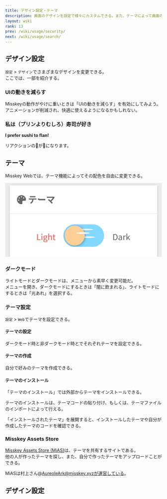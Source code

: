 ```yaml
---
title: デザイン設定・テーマ
description: 画面のデザインを設定で様々にカスタムできる。また、テーマによって画面の配色を変えられる。テーマは共有できる。
layout: wiki
rank: 13
prev: /wiki/usage/security/
next: /wiki/usage/search/
---
```

## デザイン設定
`設定` > `デザイン`でさまざまなデザインを変更できる。  
ここでは、一部を紹介する。

### UIの動きを減らす
Misskeyの動作がやけに重いときは「UIの動きを減らす」を有効にしてみよう。  
アニメーションが削減され、快適に使えるようになるかもしれない。

### 私は（プリンよりむしろ）寿司が好き
**I prefer sushi to flan!**

リアクションの🍮が🍣になります。

## テーマ
Misskey Webでは、テーマ機能によってその配色を自由に変更できる。

![テーマ切り替え可](/files/images/imports/2019/03/theme-light-dark.png)

### ダークモード
ライトモードとダークモードは、メニューから素早く変更可能だ。  
メニューを開き、ダークモードにするときは「闇に飲まれる」、ライトモードにするときは「光あれ」を選択する。

### テーマ設定
`設定` > `Web`でテーマを設定できる。

#### テーマの設定
ダークモード時と非ダークモード時とでそれぞれテーマを設定できる。

#### テーマの作成
自分で好みのテーマを作成できる。

#### テーマのインストール
「テーマのインストール」では外部からテーマをインストールできる。

テーマのインストールは、テーマコードの貼り付け、もしくは、テーマファイルのインポートによって行える。

「インストールされたテーマ」を展開すると、インストールしたテーマや自分が作成したテーマのコードを確認できる。

### Misskey Assets Store
[Misskey Assets Store (MiAS)](https://assets.msky.cafe/)は、テーマを共有するサイトである。  
他の人が作ったテーマを探し、また、自分で作ったテーマをアップロードことができる。

MiASは村上さん@AureoleArk@misskey.xyzが運営している。

## デザイン設定